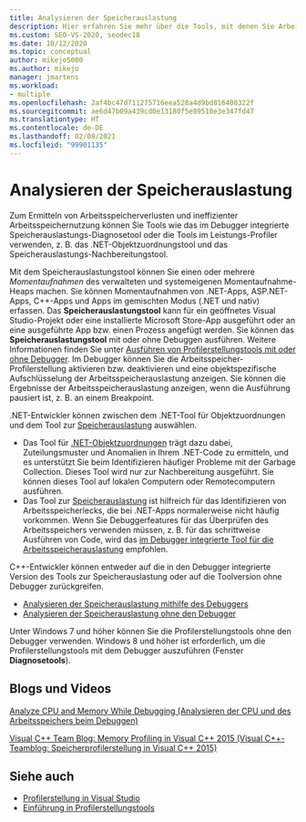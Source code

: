 ```yaml
---
title: Analysieren der Speicherauslastung
description: Hier erfahren Sie mehr über die Tools, mit denen Sie Arbeitsspeicherverluste und ineffiziente Arbeitsspeicherauslastungen finden können. Zu diesen Tools zählen bspw. das Tool für die Arbeitsspeicherauslastung und das Tool für die .NET-Objektzuordnung.
ms.custom: SEO-VS-2020, seodec18
ms.date: 10/12/2020
ms.topic: conceptual
author: mikejo5000
ms.author: mikejo
manager: jmartens
ms.workload:
- multiple
ms.openlocfilehash: 2af4bc47d711275716eea528a4d9bd816408322f
ms.sourcegitcommit: ae6d47b09a439cd0e13180f5e89510e3e347fd47
ms.translationtype: HT
ms.contentlocale: de-DE
ms.lasthandoff: 02/08/2021
ms.locfileid: "99901135"
---
```

# <a name="analyze-memory-usage"></a>Analysieren der Speicherauslastung

Zum Ermitteln von Arbeitsspeicherverlusten und ineffizienter Arbeitsspeichernutzung können Sie Tools wie das im Debugger integrierte Speicherauslastungs-Diagnosetool oder die Tools im Leistungs-Profiler verwenden, z. B. das .NET-Objektzuordnungstool und das Speicherauslastungs-Nachbereitungstool.

Mit dem Speicherauslastungstool können Sie einen oder mehrere *Momentaufnahmen* des verwalteten und systemeigenen Momentaufnahme-Heaps machen. Sie können Momentaufnahmen von .NET-Apps, ASP.NET-Apps, C++-Apps und Apps im gemischten Modus (.NET und nativ) erfassen. Das **Speicherauslastungstool** kann für ein geöffnetes Visual Studio-Projekt oder eine installierte Microsoft Store-App ausgeführt oder an eine ausgeführte App bzw. einen Prozess angefügt werden. Sie können das **Speicherauslastungstool** mit oder ohne Debuggen ausführen. Weitere Informationen finden Sie unter [Ausführen von Profilerstellungstools mit oder ohne Debugger](../profiling/running-profiling-tools-with-or-without-the-debugger.md). Im Debugger können Sie die Arbeitsspeicher-Profilerstellung aktivieren bzw. deaktivieren und eine objektspezifische Aufschlüsselung der Arbeitsspeicherauslastung anzeigen. Sie können die Ergebnisse der Arbeitsspeicherauslastung anzeigen, wenn die Ausführung pausiert ist, z. B. an einem Breakpoint.

.NET-Entwickler können zwischen dem .NET-Tool für Objektzuordnungen und dem Tool zur [Speicherauslastung](../profiling/memory-usage.md) auswählen.

- Das Tool für [.NET-Objektzuordnungen](../profiling/dotnet-alloc-tool.md) trägt dazu dabei, Zuteilungsmuster und Anomalien in Ihrem .NET-Code zu ermitteln, und es unterstützt Sie beim Identifizieren häufiger Probleme mit der Garbage Collection. Dieses Tool wird nur zur Nachbereitung ausgeführt. Sie können dieses Tool auf lokalen Computern oder Remotecomputern ausführen.
- Das Tool zur [Speicherauslastung](../profiling/memory-usage-without-debugging2.md) ist hilfreich für das Identifizieren von Arbeitsspeicherlecks, die bei .NET-Apps normalerweise nicht häufig vorkommen. Wenn Sie Debuggerfeatures für das Überprüfen des Arbeitsspeichers verwenden müssen, z. B. für das schrittweise Ausführen von Code, wird das [im Debugger integrierte Tool für die Arbeitsspeicherauslastung](../profiling/memory-usage.md) empfohlen.

C++-Entwickler können entweder auf die in den Debugger integrierte Version des Tools zur Speicherauslastung oder auf die Toolversion ohne Debugger zurückgreifen.

- [Analysieren der Speicherauslastung mithilfe des Debuggers](../profiling/memory-usage.md)
- [Analysieren der Speicherauslastung ohne den Debugger](../profiling/memory-usage-without-debugging2.md)

Unter Windows 7 und höher können Sie die Profilerstellungstools ohne den Debugger verwenden. Windows 8 und höher ist erforderlich, um die Profilerstellungstools mit dem Debugger auszuführen (Fenster **Diagnosetools**).

## <a name="blogs-and-videos"></a>Blogs und Videos

[Analyze CPU and Memory While Debugging (Analysieren der CPU und des Arbeitsspeichers beim Debuggen)](https://devblogs.microsoft.com/visualstudio/analyze-cpu-memory-while-debugging/)

[Visual C++ Team Blog: Memory Profiling in Visual C++ 2015 (Visual C++-Teamblog: Speicherprofilerstellung in Visual C++ 2015)](https://devblogs.microsoft.com/cppblog/memory-profiling-in-visual-c-2015/)

## <a name="see-also"></a>Siehe auch

- [Profilerstellung in Visual Studio](../profiling/index.yml)
- [Einführung in Profilerstellungstools](../profiling/profiling-feature-tour.md)
